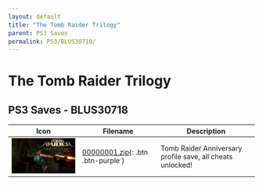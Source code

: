 ```yaml
---
layout: default
title: "The Tomb Raider Trilogy"
parent: PS3 Saves
permalink: PS3/BLUS30718/
---
```

# The Tomb Raider Trilogy

## PS3 Saves - BLUS30718

| Icon | Filename | Description |
|------|----------|-------------|
| ![The Tomb Raider Trilogy](ICON0.PNG) | [00000001.zip](00000001.zip){: .btn .btn-purple } | Tomb Raider Anniversary profile save, all cheats unlocked! |
